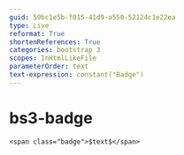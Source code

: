 ```yaml
---
guid: 59bc1e5b-f015-41d9-a550-52124c1e22ea
type: Live
reformat: True
shortenReferences: True
categories: bootstrap 3
scopes: InHtmlLikeFile
parameterOrder: text
text-expression: constant("Badge")
---
```


# bs3-badge



```
<span class="badge">$text$</span>
```
